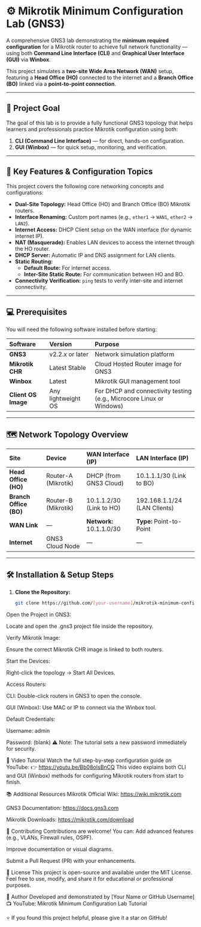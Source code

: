 

# ⚙️ Mikrotik Minimum Configuration Lab (GNS3)

A comprehensive GNS3 lab demonstrating the **minimum required configuration** for a Mikrotik router to achieve full network functionality — using both **Command Line Interface (CLI)** and **Graphical User Interface (GUI)** via **Winbox**.

This project simulates a **two-site Wide Area Network (WAN)** setup, featuring a **Head Office (HO)** connected to the internet and a **Branch Office (BO)** linked via a **point-to-point connection**.

---

## 🎯 Project Goal

The goal of this lab is to provide a fully functional GNS3 topology that helps learners and professionals practice Mikrotik configuration using both:

1. **CLI (Command Line Interface)** — for direct, hands-on configuration.
2. **GUI (Winbox)** — for quick setup, monitoring, and verification.

---

## 🚀 Key Features & Configuration Topics

This project covers the following core networking concepts and configurations:

- **Dual-Site Topology:** Head Office (HO) and Branch Office (BO) Mikrotik routers.
- **Interface Renaming:** Custom port names (e.g., `ether1` → `WAN1`, `ether2` → `LAN2`).
- **Internet Access:** DHCP Client setup on the WAN interface (for dynamic internet IP).
- **NAT (Masquerade):** Enables LAN devices to access the internet through the HO router.
- **DHCP Server:** Automatic IP and DNS assignment for LAN clients.
- **Static Routing:** 
  - **Default Route:** For internet access.
  - **Inter-Site Static Route:** For communication between HO and BO.
- **Connectivity Verification:** `ping` tests to verify inter-site and internet connectivity.

---

## 💻 Prerequisites

You will need the following software installed before starting:

| Software | Version | Purpose |
| :--- | :--- | :--- |
| **GNS3** | v2.2.x or later | Network simulation platform |
| **Mikrotik CHR** | Latest Stable | Cloud Hosted Router image for GNS3 |
| **Winbox** | Latest | Mikrotik GUI management tool |
| **Client OS Image** | Any lightweight OS | For DHCP and connectivity testing (e.g., Microcore Linux or Windows) |

---

## 🗺️ Network Topology Overview

| Site | Device | WAN Interface (IP) | LAN Interface (IP) |
| :--- | :--- | :--- | :--- |
| **Head Office (HO)** | Router-A (Mikrotik) | DHCP (from GNS3 Cloud) | 10.1.1.1/30 (Link to BO) |
| **Branch Office (BO)** | Router-B (Mikrotik) | 10.1.1.2/30 (Link to HO) | 192.168.1.1/24 (LAN Clients) |
| **WAN Link** | — | **Network:** 10.1.1.0/30 | **Type:** Point-to-Point |
| **Internet** | GNS3 Cloud Node | — | — |

---

## 🛠️ Installation & Setup Steps

1. **Clone the Repository:**
   ```bash
   git clone https://github.com/[your-username]/mikrotik-minimum-configuration-lab.git

Open the Project in GNS3:


Locate and open the .gns3 project file inside the repository.


Verify Mikrotik Image:


Ensure the correct Mikrotik CHR image is linked to both routers.


Start the Devices:


Right-click the topology → Start All Devices.


Access Routers:


CLI: Double-click routers in GNS3 to open the console.


GUI (Winbox): Use MAC or IP to connect via the Winbox tool.


Default Credentials:


Username: admin


Password: (blank)
 ⚠️ Note: The tutorial sets a new password immediately for security.



🎥 Video Tutorial
Watch the full step-by-step configuration guide on YouTube:
 👉 https://youtu.be/Bb08oIsBnCQ
This video explains both CLI and GUI (Winbox) methods for configuring Mikrotik routers from start to finish.

📚 Additional Resources
Mikrotik Official Wiki: https://wiki.mikrotik.com


GNS3 Documentation: https://docs.gns3.com


Mikrotik Downloads: https://mikrotik.com/download





🤝 Contributing
Contributions are welcome!
 You can:
Add advanced features (e.g., VLANs, Firewall rules, OSPF).


Improve documentation or visual diagrams.


Submit a Pull Request (PR) with your enhancements.



📜 License
This project is open-source and available under the MIT License.
 Feel free to use, modify, and share it for educational or professional purposes.

💬 Author
Developed and demonstrated by [Your Name or GitHub Username]
 📺 YouTube: Mikrotik Minimum Configuration Lab Tutorial

⭐ If you found this project helpful, please give it a star on GitHub!

